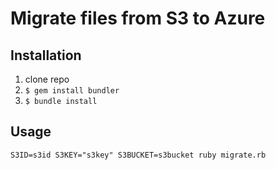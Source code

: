 # Migrate files from S3 to Azure

## Installation

1. clone repo
2. `$ gem install bundler`
3. `$ bundle install`

## Usage

`S3ID=s3id S3KEY="s3key" S3BUCKET=s3bucket ruby migrate.rb`
